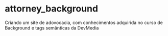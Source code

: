 # attorney_background
Criando um site de adovocacia, com conhecimentos  adquirida no curso de Background e tags semânticas  da DevMedia
